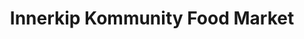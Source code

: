 ---
title: "Innerkip Kommunity Food Market"
url: /innerkip/innerkip-kommunity-food-market/
shop: Lebensmittel
---